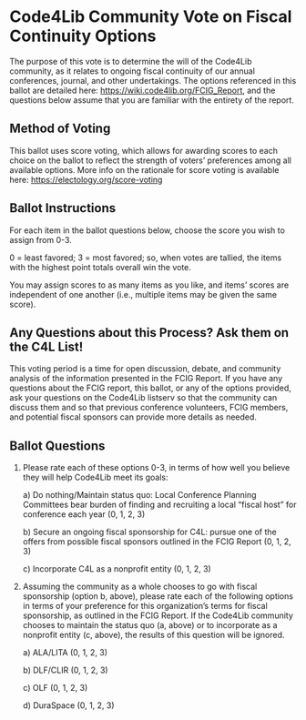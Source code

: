 Code4Lib Community Vote on Fiscal Continuity Options
====================================================

The purpose of this vote is to determine the will of the Code4Lib community, as it relates to ongoing fiscal continuity of our annual conferences, journal, and other undertakings. The options referenced in this ballot are detailed here: https://wiki.code4lib.org/FCIG_Report, and the questions below assume that you are familiar with the entirety of the report.

Method of Voting
----------------
This ballot uses score voting, which allows for awarding scores to each choice on the ballot to reflect the strength of voters’ preferences among all available options. More info on the rationale for score voting is available here: https://electology.org/score-voting

Ballot Instructions
-------------------
For each item in the ballot questions below, choose the score you wish to assign from 0-3.

0 = least favored; 3 = most favored; so, when votes are tallied, the items with the highest point totals overall win the vote. 

You may assign scores to as many items as you like, and items’ scores are independent of one another (i.e., multiple items may be given the same score).

Any Questions about this Process? Ask them on the C4L List! 
-----------------------------------------------------------
This voting period is a time for open discussion, debate, and community analysis of the information presented in the FCIG Report. If you have any questions about the FCIG report, this ballot, or any of the options provided, ask your questions on the Code4Lib listserv so that the community can discuss them and so that previous conference volunteers, FCIG members, and potential fiscal sponsors can provide more details as needed.

Ballot Questions
----------------


1. Please rate each of these options 0-3, in terms of how well you believe they will help Code4Lib meet its goals:

    a) Do nothing/Maintain status quo: Local Conference Planning Committees bear burden of finding and recruiting a local “fiscal host” for conference each year (0, 1, 2, 3)

    b) Secure an ongoing fiscal sponsorship for C4L: pursue one of the offers from possible fiscal sponsors outlined in the FCIG Report  (0, 1, 2, 3)

    c) Incorporate C4L as a nonprofit entity  (0, 1, 2, 3)


2. Assuming the community as a whole chooses to go with fiscal sponsorship (option b, above), please rate each of the following options in terms of your preference for this organization’s terms for fiscal sponsorship, as outlined in the FCIG Report. If the Code4Lib community chooses to maintain the status quo (a, above) or to incorporate as a nonprofit entity (c, above), the results of this question will be ignored.

    a) ALA/LITA  (0, 1, 2, 3)

    b) DLF/CLIR  (0, 1, 2, 3)

    c) OLF  (0, 1, 2, 3)
    
    d) DuraSpace  (0, 1, 2, 3)
